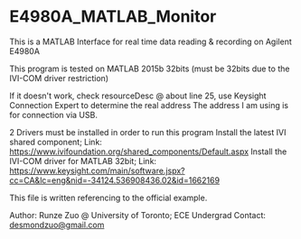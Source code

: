# E4980A_MATLAB_Monitor

This is a MATLAB Interface for real time data reading & recording on Agilent E4980A


This program is tested on MATLAB 2015b 32bits (must be 32bits due to the IVI-COM driver restriction)


If it doesn't work, check resourceDesc @ about line 25, use Keysight Connection Expert to determine the real address
The address I am using is for connection via USB.



2 Drivers must be installed in order to run this program
Install the latest IVI shared component; Link: https://www.ivifoundation.org/shared_components/Default.aspx
Install the IVI-COM driver for MATLAB 32bit; Link: https://www.keysight.com/main/software.jspx?cc=CA&lc=eng&nid=-34124.536908436.02&id=1662169


This file is written referencing to the official example.


Author: Runze Zuo @ University of Toronto; ECE Undergrad
Contact: desmondzuo@gmail.com
